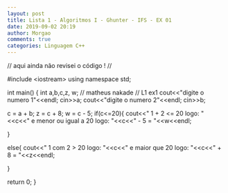 ```yaml
---
layout: post
title: Lista 1 - Algoritmos I - Ghunter - IFS - EX 01
date: 2019-09-02 20:19
author: Morgao
comments: true
categories: Linguagem C++
---
```

// aqui ainda não revisei o código ! //

#include &lt;iostream&gt;
using namespace std;

int main() {
int a,b,c,z, w;
// matheus nakade
// L1 ex1
cout&lt;&lt;"digite o numero 1"&lt;&lt;endl;
cin&gt;&gt;a;
cout&lt;&lt;"digite o numero 2"&lt;&lt;endl;
cin&gt;&gt;b;

c = a + b;
z = c + 8;
w = c - 5;
if(c&lt;=20){
cout&lt;&lt;" 1 + 2 &lt;= 20 logo: "&lt;&lt;c&lt;&lt;" e menor ou igual a 20 logo: "&lt;&lt;c&lt;&lt;" - 5 = "&lt;&lt;w&lt;&lt;endl;

}

else{
cout&lt;&lt;" 1 com 2 &gt; 20 logo: "&lt;&lt;c&lt;&lt;" e maior que 20 logo: "&lt;&lt;c&lt;&lt;" + 8 = "&lt;&lt;z&lt;&lt;endl;

}

return 0;
}
